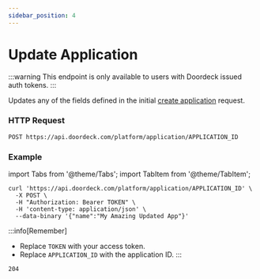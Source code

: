 ```yaml
---
sidebar_position: 4
---
```


# Update Application

:::warning
This endpoint is only available to users with Doordeck issued auth tokens.
:::

Updates any of the fields defined in the initial [create application](./create-application.md) request.

### HTTP Request

`POST https://api.doordeck.com/platform/application/APPLICATION_ID`

### Example

import Tabs from '@theme/Tabs';
import TabItem from '@theme/TabItem';

<Tabs>
<TabItem value="request" label="Request">

```shell showLineNumbers title="CURL"
curl 'https://api.doordeck.com/platform/application/APPLICATION_ID' \
  -X POST \
  -H "Authorization: Bearer TOKEN" \
  -H 'content-type: application/json' \
  --data-binary '{"name":"My Amazing Updated App"}'
```

:::info[Remember]
* Replace `TOKEN` with your access token.
* Replace `APPLICATION_ID` with the application ID.
:::

</TabItem>
<TabItem value="response" label="Response">

```markdown showLineNumbers title="HTTP CODE"
204
```

</TabItem>
</Tabs>
